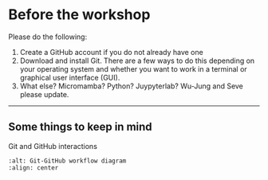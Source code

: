 # Before the workshop

Please do the following:

1. Create a GitHub account if you do not already have one
2. Download and install Git. There are a few ways to do this depending on your operating system and whether you want to work in a terminal or graphical user interface (GUI).
3. What else? Micromamba? Python? Juypyterlab? Wu-Jung and Seve please update.

---

## Some things to keep in mind

Git and GitHub interactions
```{image} images/Git_GitHub_workflow.png
:alt: Git-GitHub workflow diagram
:align: center
```